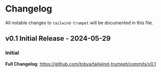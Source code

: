 # Changelog

All notable changes to `tailwind-trumpet` will be documented in this file.

## v0.1 Initial Release - 2024-05-29

### Initial

**Full Changelog**: https://github.com/tobya/tailwind-trumpet/commits/v0.1
